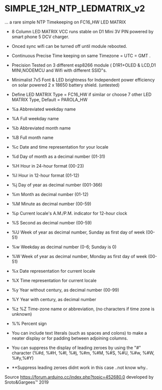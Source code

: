  # SIMPLE_12H_NTP_LEDMATRIX_v2
... a rare simple NTP Timekeeping on FC16_HW LED MATRIX

- 8 Column LED MATRIX VCC runs stable on D1 Mini 3V PIN powered by smart phone 5 DCV charger.
- Onced sync wifi can be turned off until module rebooted.
- Continuous Precise Time keeping on same Timezone = UTC = GMT .
- Precision Tested on 3 different esp8266 module ( D1R1+OLED & LCD,D1 MINI,NODEMCU and Wifi with different SSID"s.
- Minimalist 7x5 Font & LED brightness for Independent power efficiency on solar powered 2 x 18650 battery shield. (untested)
- Define LED MATRIX Type =  FC16_HW if similar or choose 7 other LED MATRIX Type, Default = PAROLA_HW

 - %a Abbreviated weekday name
 - %A Full weekday name
 - %b Abbreviated month name
 - %B Full month name
 - %c Date and time representation for your locale
 - %d Day of month as a decimal number (01-31)
 - %H Hour in 24-hour format (00-23)
 - %I Hour in 12-hour format (01-12)
 - %j Day of year as decimal number (001-366)
 - %m Month as decimal number (01-12)
 - %M Minute as decimal number (00-59)
 - %p Current locale's A.M./P.M. indicator for 12-hour clock
 - %S Second as decimal number (00-59)
 - %U Week of year as decimal number,  Sunday as first day of week (00-51)
 - %w Weekday as decimal number (0-6; Sunday is 0)
 - %W Week of year as decimal number, Monday as first day of week (00-51)
 - %x Date representation for current locale
 - %X Time representation for current locale
 - %y Year without century, as decimal number (00-99)
 - %Y Year with century, as decimal number
 - %z %Z Time-zone name or abbreviation, (no characters if time zone is unknown)
 - %% Percent sign
 - You can include text literals (such as spaces and colons) to make a neater display or for padding between adjoining columns.
 - You can suppress the display of leading zeroes  by using the "#" character  (%#d, %#H, %#I, %#j, %#m, %#M, %#S, %#U, %#w, %#W, %#y,%#Y)

-  **Suppress leading zeroes didnt work in this case ..not know why..

Source https://forum.arduino.cc/index.php?topic=452680.0 developed by Sroto&Gargees™ 2019 

